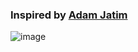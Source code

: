 ### Inspired by <a href = "https://github.com/adamjatim"> Adam Jatim </a>
![image](https://user-images.githubusercontent.com/91406601/188767918-80e33904-7d2c-4049-9570-d229b39fc411.png)
